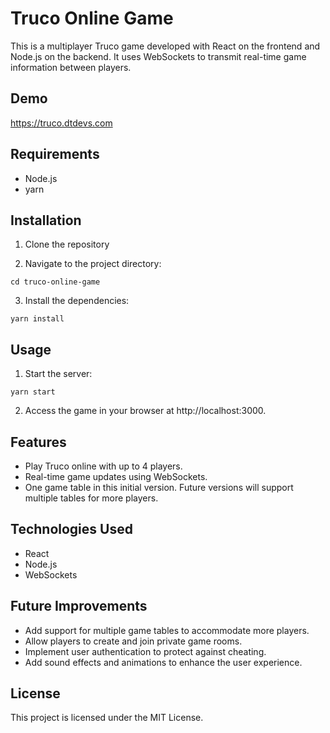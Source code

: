 # Truco Online Game

This is a multiplayer Truco game developed with React on the frontend and Node.js on the backend. It uses WebSockets to transmit real-time game information between players.

## Demo
https://truco.dtdevs.com

## Requirements

- Node.js
- yarn

## Installation

1. Clone the repository

2. Navigate to the project directory:

```
cd truco-online-game
```

3. Install the dependencies:

```
yarn install
```

## Usage

1. Start the server:

```
yarn start
```

2. Access the game in your browser at http://localhost:3000.

## Features

- Play Truco online with up to 4 players.
- Real-time game updates using WebSockets.
- One game table in this initial version. Future versions will support multiple tables for more players.

## Technologies Used

- React
- Node.js
- WebSockets

## Future Improvements

- Add support for multiple game tables to accommodate more players.
- Allow players to create and join private game rooms.
- Implement user authentication to protect against cheating.
- Add sound effects and animations to enhance the user experience.

## License

This project is licensed under the MIT License.
